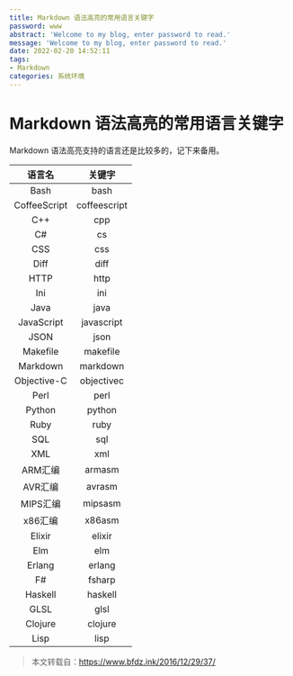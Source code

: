 ```yaml
---
title: Markdown 语法高亮的常用语言关键字
password: www
abstract: 'Welcome to my blog, enter password to read.'
message: 'Welcome to my blog, enter password to read.'
date: 2022-02-20 14:52:11
tags:
- Markdown
categories: 系统环境
---
```


# Markdown 语法高亮的常用语言关键字

Markdown 语法高亮支持的语言还是比较多的，记下来备用。

|    语言名    |    关键字    |
|:------------:|:------------:|
| Bash         | bash         |
| CoffeeScript | coffeescript |
| C++          | cpp          |
| C#           | cs           |
| CSS          | css          |
| Diff         | diff         |
| HTTP         | http         |
| Ini          | ini          |
| Java         | java         |
| JavaScript   | javascript   |
| JSON         | json         |
| Makefile     | makefile     |
| Markdown     | markdown     |
| Objective-C  | objectivec   |
| Perl         | perl         |
| Python       | python       |
| Ruby         | ruby         |
| SQL          | sql          |
| XML          | xml          |
| ARM汇编      | armasm       |
| AVR汇编      | avrasm       |
| MIPS汇编     | mipsasm      |
| x86汇编      | x86asm       |
| Elixir       | elixir       |
| Elm          | elm          |
| Erlang       | erlang       |
| F#           | fsharp       |
| Haskell      | haskell      |
| GLSL         | glsl         |
| Clojure      | clojure      |
| Lisp         | lisp         |

> 本文转载自：https://www.bfdz.ink/2016/12/29/37/